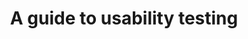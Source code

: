 ---
title: A guide to usability testing
translationKey: usability-testing
description: >-
  A 101 on usability testing.
contact:
  - email: colin.macarthur@tbs-sct.gc.ca
    name: Colin MacArthur
status: in-flight
links:
  - name: Documentation
    url: "https://digital.canada.ca/platform/guide-usability-testing/"
---